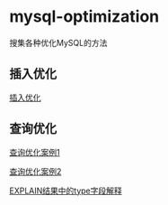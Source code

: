 # mysql-optimization
搜集各种优化MySQL的方法

## 插入优化
[插入优化](INSERT_OPT.md)

## 查询优化

[查询优化案例1](SELECT_OPT_EXAMPLE_001.md)

[查询优化案例2](SELECT_OPT_EXAMPLE_002.md)

[EXPLAIN结果中的type字段解释](SELECT_OPT_EXAMPLE_003_EXPLAIN_TYPE.md)
